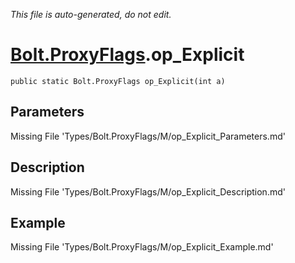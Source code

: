 *This file is auto-generated, do not edit.*

# [Bolt.ProxyFlags](Types/Bolt.ProxyFlags.md).op_Explicit
`public static Bolt.ProxyFlags op_Explicit(int a)`
## Parameters
Missing File 'Types/Bolt.ProxyFlags/M/op_Explicit_Parameters.md'
## Description
Missing File 'Types/Bolt.ProxyFlags/M/op_Explicit_Description.md'
## Example
Missing File 'Types/Bolt.ProxyFlags/M/op_Explicit_Example.md'
